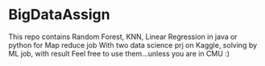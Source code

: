 # BigDataAssign
This repo contains Random Forest, KNN, Linear Regression in java or python for Map reduce job
With two data science prj on Kaggle, solving by ML job, with result
Feel free to use them...unless you are in CMU :) 


